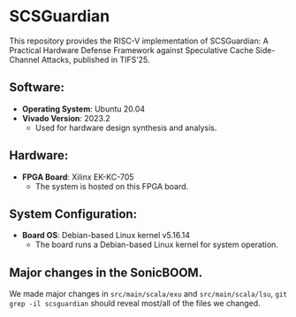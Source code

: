 # SCSGuardian
This repository provides the RISC-V implementation of SCSGuardian: A Practical Hardware Defense Framework against Speculative Cache Side-Channel Attacks, published in TIFS‘25.

## Software:
- **Operating System**: Ubuntu 20.04
- **Vivado Version**: 2023.2
  - Used for hardware design synthesis and analysis.

## Hardware:
- **FPGA Board**: Xilinx EK-KC-705
  - The system is hosted on this FPGA board.

## System Configuration:
- **Board OS**: Debian-based Linux kernel v5.16.14
  - The board runs a Debian-based Linux kernel for system operation.

## Major changes in the SonicBOOM.

We made major changes in `src/main/scala/exu` and `src/main/scala/lsu`, `git grep -il scsguardian` should reveal most/all of the files we changed.